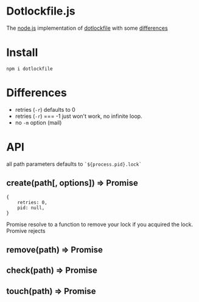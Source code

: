 # Dotlockfile.js

The [node.js](https://nodejs.org/en/) implementation of [dotlockfile](http://manpages.ubuntu.com/manpages/xenial/man1/dotlockfile.1.html) with some [differences](#differences)

# Install

`npm i dotlockfile`

# Differences

  - retries (`-r`) defaults to 0
  - retries (`-r`) === -1 just won't work, no infinite loop.
  - no `-m` option (mail)

# API

all path parameters defaults to `` `${process.pid}.lock` ``

## create(path[, options]) => Promise
```
{
    retries: 0,
    pid: null,
}
```

Promise resolve to a function to remove your lock if you acquired the lock.
Promive rejects 
## remove(path) => Promise
## check(path) => Promise
## touch(path) => Promise
